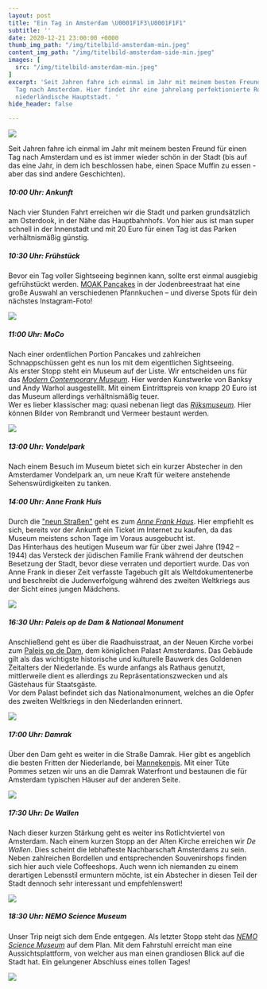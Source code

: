 ```yaml
---
layout: post
title: "Ein Tag in Amsterdam \U0001F1F3\U0001F1F1"
subtitle: ''
date: 2020-12-21 23:00:00 +0000
thumb_img_path: "/img/titelbild-amsterdam-min.jpeg"
content_img_path: "/img/titelbild-amsterdam-side-min.jpeg"
images: [
  src: "/img/titelbild-amsterdam-min.jpeg"
]
excerpt: 'Seit Jahren fahre ich einmal im Jahr mit meinem besten Freund für einen
  Tag nach Amsterdam. Hier findet ihr eine jahrelang perfektionierte Route durch die
  niederländische Hauptstadt. '
hide_header: false

---
```

![](/img/cale-weaver-ogvkln0rt7o-unsplash-min.jpg)

Seit Jahren fahre ich einmal im Jahr mit meinem besten Freund für einen Tag nach Amsterdam und es ist immer wieder schön in der Stadt (bis auf das eine Jahr, in dem ich beschlossen habe, einen Space Muffin zu essen - aber das sind andere Geschichten). 

##### 10:00 Uhr: Ankunft

Nach vier Stunden Fahrt erreichen wir die Stadt und parken grundsätzlich am Osterdook, in der Nähe das Hauptbahnhofs. Von hier aus ist man super schnell in der Innenstadt und mit 20 Euro für einen Tag ist das Parken verhältnismäßig günstig.

##### 10:30 Uhr: Frühstück

Bevor ein Tag voller Sightseeing beginnen kann, sollte erst einmal ausgiebig gefrühstückt werden. [MOAK Pancakes](https://www.moakpancakes.nl/) in der Jodenbreestraat hat eine große Auswahl an verschiedenen Pfannkuchen – und diverse Spots für dein nächstes Instagram-Foto!

![](/img/pancakes-min.jpeg)

##### 11:00 Uhr: MoCo

Nach einer ordentlichen Portion Pancakes und zahlreichen Schnappschüssen geht es nun los mit dem eigentlichen Sightseeing.   
Als erster Stopp steht ein Museum auf der Liste. Wir entscheiden uns für das [_Modern Contemporary Museum_](https://mocomuseum.com/). Hier werden Kunstwerke von Banksy und Andy Warhol ausgestelllt. Mit einem Eintrittspreis von knapp 20 Euro ist das Museum allerdings verhältnismäßig teuer.   
Wer es lieber klassischer mag: quasi nebenan liegt das [_Rijksmuseum_](https://www.rijksmuseum.nl/en). Hier können Bilder von Rembrandt und Vermeer bestaunt werden.

![](/img/stale-grut-f5mwsw11jjo-unsplash-min.jpg)

##### 13:00 Uhr: Vondelpark

Nach einem Besuch im Museum bietet sich ein kurzer Abstecher in den Amsterdamer Vondelpark an, um neue Kraft für weitere anstehende Sehenswürdigkeiten zu tanken.

##### 14:00 Uhr: Anne Frank Huis

Durch die ["neun Straßen"](https://de9straatjes.nl/en/home) geht es zum [_Anne Frank Haus_](https://www.annefrank.org/de/). Hier empfiehlt es sich, bereits vor der Ankunft ein Ticket im Internet zu kaufen, da das Museum meistens schon Tage im Voraus ausgebucht ist.   
Das Hinterhaus des heutigen Museum war für über zwei Jahre (1942 – 1944) das Versteck der jüdischen Familie Frank während der deutschen Besetzung der Stadt, bevor diese verraten und deportiert wurde. Das von Anne Frank in dieser Zeit verfasste Tagebuch gilt als Weltdokumentenerbe und beschreibt die Judenverfolgung während des zweiten Weltkriegs aus der Sicht eines jungen Mädchens.

![](/img/guido-coppa-oqs54tjl0eo-unsplash-min.jpg)

##### 16:30 Uhr: Paleis op de Dam & Nationaal Monument

Anschließend geht es über die Raadhuisstraat, an der Neuen Kirche vorbei zum [Paleis op de Dam](https://www.paleisamsterdam.nl/en/), dem königlichen Palast Amsterdams. Das Gebäude gilt als das wichtigste historische und kulturelle Bauwerk des Goldenen Zeitalters der Niederlande. Es wurde anfangs als Rathaus genutzt, mittlerweile dient es allerdings zu Repräsentationszwecken und als Gästehaus für Staatsgäste.   
Vor dem Palast befindet sich das Nationalmonument, welches an die Opfer des zweiten Weltkriegs in den Niederlanden erinnert.

![](/img/3dvisu-_8vrn_dwi0e-unsplash-min.jpg)

##### 17:00 Uhr: Damrak

Über den Dam geht es weiter in die Straße Damrak. Hier gibt es angeblich die besten Fritten der Niederlande, bei [Mannekenpis](https://www.mannekenpis.nl/en/). Mit einer Tüte Pommes setzen wir uns an die Damrak Waterfront und bestaunen die für Amsterdam typischen Häuser auf der anderen Seite.

![](/img/damrak-min.jpeg)

##### 17:30 Uhr: De Wallen

Nach dieser kurzen Stärkung geht es weiter ins Rotlichtviertel von Amsterdam. Nach einem kurzen Stopp an der Alten Kirche erreichen wir _De Wallen_. Dies scheint die lebhafteste Nachbarschaft Amsterdams zu sein. Neben zahlreichen Bordellen und entsprechenden Souvenirshops finden sich hier auch viele Coffeeshops. Auch wenn ich niemanden zu einem derartigen Lebensstil ermuntern möchte, ist ein Abstecher in diesen Teil der Stadt dennoch sehr interessant und empfehlenswert!

![](/img/rotlicht.jpg)

##### 18:30 Uhr: _NEMO Science Museum_

Unser Trip neigt sich dem Ende entgegen. Als letzter Stopp steht das [_NEMO Science Museum_](https://www.nemosciencemuseum.nl/en/) auf dem Plan. Mit dem Fahrstuhl erreicht man eine Aussichtsplattform, von welcher aus man einen grandiosen Blick auf die Stadt hat. Ein gelungener Abschluss eines tollen Tages!

![](/img/nemo-min.jpeg)
